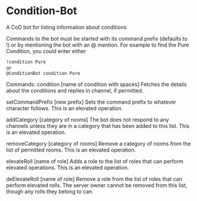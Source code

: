 # Condition-Bot
A CoD bot for listing information about conditions

Commands to the bot must be started with its command prefix (defaults to !) or by mentioning the bot with an @ mention. For example to find the Pure Condition, you could enter either

`!condition Pure`  
or  
`@ConditionBot condition Pure`

Commands:
condition [name of condition with spaces]
Fetches the details about the conditions and replies in channel, if permitted.

setCommandPrefix [new prefix]
Sets the command prefix to whatever character follows. This is an elevated operation.

addCategory [category of rooms]
The bot does not respond to any channels unless they are in a category that has been added to this list. This is an elevated operation.

removeCategory [category of rooms]
Remove a category of rooms from the list of permitted rooms. This is an elevated operation.

elevateRoll [name of role]
Adds a role to the list of roles that can perform elevated operations. This is an elevated operation.

deElevateRoll [name of role]
Remove a role from the list of roles that can perform elevated rolls. The server owner cannot be removed from this list, though any rolls they belong to can.
